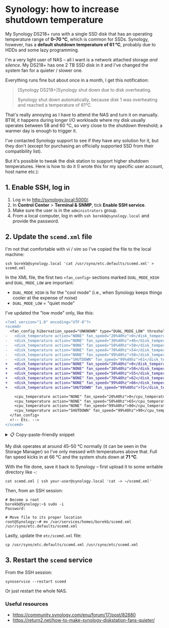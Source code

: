 # Synology: how to increase shutdown temperature

My Synology DS218+ runs with a single SSD disk that has an operating temperature range of **0–70 °C**, which is common for SSDs. Synology, however, has a **default shutdown temperature of 61 °C**, probably due to HDDs and some lazy programming.

I'm a very light user of NAS – all I want is a network attached storage _and silence_. My DS218+ has one 2 TB SSD disk in it and I've changed the system fan for a quieter / slower one.

Everything runs fine but about once in a month, I get this notification:

> [Synology DS218+]Synology shut down due to disk overheating.
>
> Synology shut down automatically, because disk 1 was overheating and reached a temperature of 61°C.

That's really annoying as I have to attend the NAS and turn it on manually. BTW, it happens during longer I/O workloads where my disk usually operates between 58 and 60 °C, so very close to the shutdown threshold; a warmer day is enough to trigger it.

I've contacted Synology support to see if they have any solution for it, but they don't (except for purchasing an officially supported SSD from their compatibility list).

But it's possible to tweak the disk station to support higher shutdown temperatures. Here is how to do it (I wrote this for my specific user account, host name etc.):

## 1. Enable SSH, log in

1. Log in to http://synology.local:5000/.
2. In **Control Center** > **Terminal & SNMP**, tick **Enable SSH service**.
3. Make sure the user is in the `administrators` group.
4. From a local computer, log in with `ssh borekb@synology.local` and provide the password.

## 2. Update the `scemd.xml` file

I'm not that comfortable with vi / vim so I've copied the file to the local machine:

```
ssh borekb@synology.local 'cat /usr/syno/etc.defaults/scemd.xml' > scemd.xml
```

In the XML file, the first two `<fan_config>` sections marked `DUAL_MODE_HIGH` and `DUAL_MODE_LOW` are important:

- `DUAL_MODE_HIGH` is for the "cool mode" (i.e., when Synology keeps things cooler at the expense of noise)
- `DUAL_MODE_LOW` = "quiet mode"

I've updated the "low mode" only, like this:

```diff
<?xml version="1.0" encoding="UTF-8"?>
<scemd>
  <fan_config hibernation_speed="UNKNOWN" type="DUAL_MODE_LOW" threshold="6" period="20">
-   <disk_temperature action="NONE" fan_speed="20%40hz">0</disk_temperature>
-   <disk_temperature action="NONE" fan_speed="30%40hz">46</disk_temperature>
-   <disk_temperature action="NONE" fan_speed="50%40hz">50</disk_temperature>
-   <disk_temperature action="NONE" fan_speed="70%40hz">54</disk_temperature>
-   <disk_temperature action="NONE" fan_speed="99%40hz">58</disk_temperature>
-   <disk_temperature action="SHUTDOWN" fan_speed="99%40hz">61</disk_temperature>
+   <disk_temperature action="NONE" fan_speed="20%40hz">0</disk_temperature>
+   <disk_temperature action="NONE" fan_speed="30%40hz">50</disk_temperature>
+   <disk_temperature action="NONE" fan_speed="50%40hz">55</disk_temperature>
+   <disk_temperature action="NONE" fan_speed="70%40hz">62</disk_temperature>
+   <disk_temperature action="NONE" fan_speed="99%40hz">66</disk_temperature>
+   <disk_temperature action="SHUTDOWN" fan_speed="99%40hz">71</disk_temperature>

    <cpu_temperature action="NONE" fan_speed="20%40hz">0</cpu_temperature>
    <cpu_temperature action="NONE" fan_speed="50%40hz">65</cpu_temperature>
    <cpu_temperature action="NONE" fan_speed="99%40hz">80</cpu_temperature>
    <cpu_temperature action="SHUTDOWN" fan_speed="99%40hz">90</cpu_temperature>
  </fan_config>
  <!-- Etc. -->
</scemd>
```

<details><summary>📋 Copy-paste-friendly snippet</summary>

```xml
<disk_temperature action="NONE" fan_speed="20%40hz">0</disk_temperature>
<disk_temperature action="NONE" fan_speed="30%40hz">50</disk_temperature>
<disk_temperature action="NONE" fan_speed="50%40hz">55</disk_temperature>
<disk_temperature action="NONE" fan_speed="70%40hz">62</disk_temperature>
<disk_temperature action="NONE" fan_speed="99%40hz">66</disk_temperature>
<disk_temperature action="SHUTDOWN" fan_speed="99%40hz">71</disk_temperature>
```

</details>

My disk operates at around 45–50 °C normally (it can be seen in the Storage Manager) so I've only messed with temperatures above that. Full fan speed kicks in at 66 °C and the system shuts down at **71 °C**.

With the file done, save it back to Synology – first upload it to some writable directory like `~`:

```
cat scemd.xml | ssh your-user@synology.local 'cat -> ~/scemd.xml'
```

Then, from an SSH session:

```console
# Become a root
borekb@Synology:~$ sudo -i
Password:

# Move file to its proper location
root@Synology:~# mv /var/services/homes/borekb/scemd.xml /usr/syno/etc.defaults/scemd.xml
```

Lastly, update the `etc/scemd.xml` file:

```
cp /usr/syno/etc.defaults/scemd.xml /usr/syno/etc/scemd.xml
```

## 3. Restart the `scemd` service

From the SSH session:

```
synoservice --restart scemd
```

Or just restart the whole NAS.

### Useful resources

- https://community.synology.com/enu/forum/17/post/82880
- https://return2.net/how-to-make-synology-diskstation-fans-quieter/
